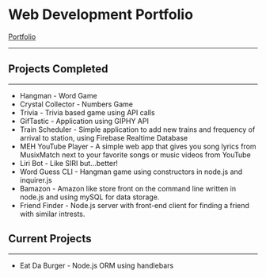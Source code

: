 # Web Development Portfolio

[Portfolio](https://defiledspec.herokuapp.com/)

---

## Projects Completed

---

* Hangman - Word Game
* Crystal Collector - Numbers Game
* Trivia - Trivia based game using API calls
* GifTastic - Application using GIPHY API
* Train Scheduler - Simple application to add new trains and frequency of arrival to station, using Firebase Realtime Database
* MEH YouTube Player - A simple web app that gives you song lyrics from MusixMatch next to your favorite songs or music videos from YouTube
* Liri Bot - Like SIRI but...better!
* Word Guess CLI - Hangman game using constructors in node.js and inquirer.js
* Bamazon - Amazon like store front on the command line written in node.js and using mySQL for data storage.
* Friend Finder - Node.js server with front-end client for finding a friend with similar intrests.

## Current Projects

---

* Eat Da Burger - Node.js ORM using handlebars
